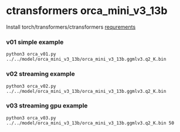 # ctransformers orca_mini_v3_13b

Install torch/transformers/ctransformers [requrements](../README.md)

### v01 simple example
```
python3 orca_v01.py ../../model/orca_mini_v3_13b/orca_mini_v3_13b.ggmlv3.q2_K.bin
```

### v02 streaming example
```
python3 orca_v02.py ../../model/orca_mini_v3_13b/orca_mini_v3_13b.ggmlv3.q2_K.bin
```

### v03 streaming gpu example
```
python3 orca_v03.py ../../model/orca_mini_v3_13b/orca_mini_v3_13b.ggmlv3.q2_K.bin 50
```

